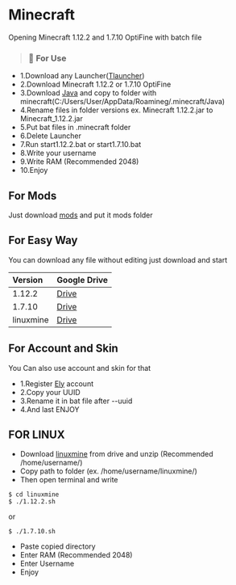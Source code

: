 # Minecraft
Opening Minecraft 1.12.2 and 1.7.10 OptiFine with batch file

> ### :red_circle: For Use

* 1.Download any Launcher([Tlauncher](https://tlauncher.org))
* 2.Download Minecraft 1.12.2 or 1.7.10 OptiFine
* 3.Download [Java](https://www.java.com/download/ie_manual.jsp) and copy to folder with minecraft(C:/Users/User/AppData/Roamineg/.minecraft/Java)
* 4.Rename files in folder versions ex. Minecraft 1.12.2.jar to Minecraft_1.12.2.jar
* 5.Put bat files in .minecraft folder
* 6.Delete Launcher
* 7.Run start1.12.2.bat or start1.7.10.bat
* 8.Write your username
* 9.Write RAM (Recommended 2048)
* 10.Enjoy

## For Mods
Just download [mods](https://minecraft-inside.ru/mods/) and put it mods folder

## For Easy Way
You can download any file without editing just download and start

|  Version | Google Drive|
|:----------|:----------|
|1.12.2|[Drive](https://drive.google.com/file/d/1MOZj9Ld_dztNmxsVfLZdwSwOHyBsoJY_/view?usp=drive_link)|
|1.7.10|[Drive](https://drive.google.com/file/d/1G_FxB3vLzGrm4Zy_NI89kBDKVBKZ-FlE/view?usp=drive_link)|
|linuxmine|[Drive](https://drive.google.com/drive/folders/1dhpPam9V4agcGVirLtQ8IC-phX3VBcJQ?usp=sharing)|

## For Account and Skin

You Can also use account and skin for that
* 1.Register [Ely](https://ely.by) account
* 2.Copy your UUID
* 3.Rename it in bat file after --uuid
* 4.And last ENJOY


## FOR LINUX

* Download [linuxmine](https://drive.google.com/drive/folders/1dhpPam9V4agcGVirLtQ8IC-phX3VBcJQ?usp=sharing) from drive and unzip (Recommended /home/username/)
* Copy path to folder (ex. /home/username/linuxmine/)
* Then open terminal and write

```
$ cd linuxmine
$ ./1.12.2.sh
```
or

```
$ ./1.7.10.sh
```
* Paste copied directory
* Enter RAM (Recommended 2048)
* Enter Username
* Enjoy
  
